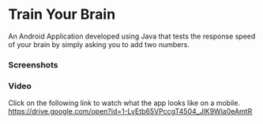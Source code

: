 # Train Your Brain
An Android Application developed using Java that tests the response speed of your brain by simply asking you to add two numbers.


### Screenshots


### Video
Click on the following link to watch what the app looks like on a mobile.
https://drive.google.com/open?id=1-LyEtb65VPccgT4504_JlK9Wia0eAmtR

